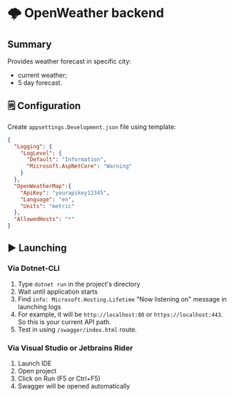 # 🌩️ OpenWeather backend

## Summary
Provides weather forecast in specific city:
- current weather;
- 5 day forecast.

## 🗒️ Configuration
Create `appsettings.Development.json` file using template:
```json
{
  "Logging": {
    "LogLevel": {
      "Default": "Information",
      "Microsoft.AspNetCore": "Warning"
    }
  },
  "OpenWeatherMap":{
    "ApiKey": "yourapikey12345",
    "Language": "en",
    "Units": "metric"
  },
  "AllowedHosts": "*"
}
```

## ▶️ Launching
### Via Dotnet-CLI
1. Type `dotnet run` in the project's directory
2. Wait until application starts
3. Find `info: Microsoft.Hosting.Lifetime` "Now listening on" message in launching logs
4. For example, it will be `http://localhost:80` or `https://localhost:443`. So this is your current API path.
5. Test in using `/swagger/index.html` route.
### Via Visual Studio or Jetbrains Rider
1. Launch IDE
2. Open project
3. Click on Run (F5 or Ctrl+F5)
4. Swagger will be opened automatically
